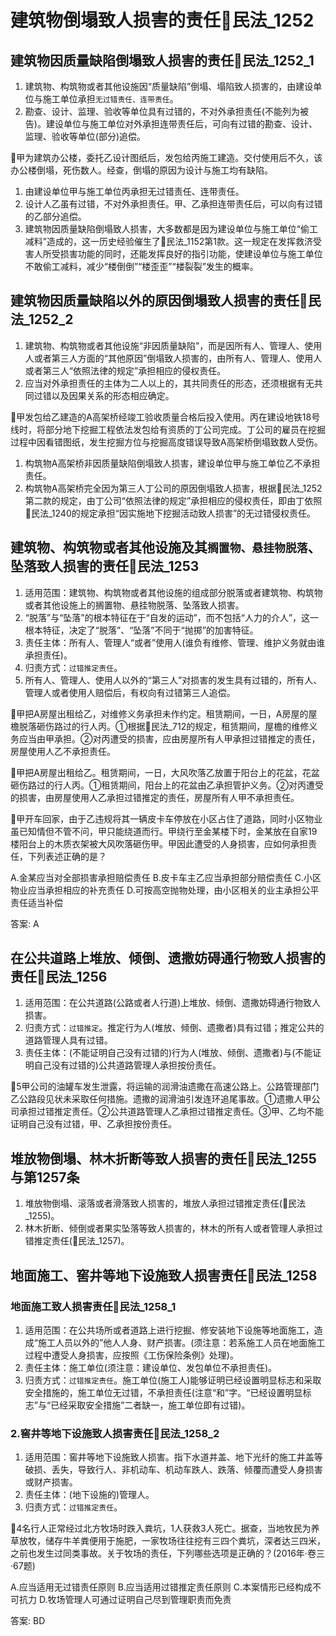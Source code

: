 # 建筑物倒塌致人损害的责任🚪民法_1252


## 建筑物因质量缺陷倒塌致人损害的责任🚪民法_1252_1
1. 建筑物、构筑物或者其他设施因“质量缺陷”倒塌、塌陷致人损害的，由建设单位与施工单位承担`无过错责任、连带责任`。
2. 勘查、设计、监理、验收等单位具有过错的，不对外承担责任(不能列为被告)。建设单位与施工单位对外承担连带责任后，可向有过错的勘查、设计、监理、验收等单位(部分)追偿。

🍐甲为建筑办公楼，委托乙设计图纸后，发包给丙施工建造。交付使用后不久，该办公楼倒塌，死伤数人。经查，倒塌的原因为设计与施工均有缺陷。
1. 由建设单位甲与施工单位丙承担无过错责任、连带责任。
2. 设计人乙虽有过错，不对外承担责任。甲、乙承担连带责任后，可以向有过错的乙部分追偿。
3. 建筑物因质量缺陷倒塌致人损害，大多数都是因为建设单位与施工单位“偷工减料”造成的，这一历史经验催生了🚪民法_1152第1款。这一规定在发挥救济受害人所受损害功能的同时，还能发挥良好的指引功能，使建设单位与施工单位不敢偷工减料，减少“楼倒倒”“楼歪歪”“楼裂裂”发生的概率。


## 建筑物因质量缺陷以外的原因倒塌致人损害的责任🚪民法_1252_2
1. 建筑物、构筑物或者其他设施“非因质量缺陷”，而是因所有人、管理人、使用人或者第三人方面的“其他原因”倒塌致人损害的，由所有人、管理人、使用人或者第三人“依照法律的规定”承担相应的侵权责任。
2. 应当对外承担责任的主体为二人以上的，其共同责任的形态，还须根据有无共同过错以及因果关系的形态相应确定。

🍐甲发包给乙建造的A高架桥经竣工验收质量合格后投入使用。丙在建设地铁18号线时，将部分地下挖掘工程依法发包给有资质的丁公司完成。丁公司的雇员在挖掘过程中因看错图纸，发生挖掘方位与挖掘高度错误导致A高架桥倒塌致数人受伤。
1. 构筑物A高架桥非因质量缺陷倒塌致人损害，建设单位甲与施工单位乙不承担责任。
2. 构筑物A高架桥完全因为第三人丁公司的原因倒塌致人损害，根据🚪民法_1252第二款的规定，由丁公司“依照法律的规定”承担相应的侵权责任，即由丁依照🚪民法_1240的规定承担“因实施地下挖掘活动致人损害”的无过错侵权责任。


## 建筑物、构筑物或者其他设施及其`搁置物、悬挂物脱落`、坠落致人损害的责任🚪民法_1253

1. 适用范围：建筑物、构筑物或者其他设施的组成部分脱落或者建筑物、构筑物或者其他设施上的搁置物、悬挂物脱落、坠落致人损害。
2. “脱落”与“坠落”的根本特征在于“自发的运动”，而不包括“人力的介人”，这一根本特征，决定了“脱落”、“坠落”不同于“抛掷”的加害特征。
3. 责任主体：所有人、管理人“或者”使用人(谁负有维修、管理、维护义务就由谁承担责任)。
4. 归责方式：`过错推定责任`。
5. 所有人、管理人、使用人以外的“第三人”对损害的发生具有过错的，所有人、管理人或者使用人赔偿后，有权向有过错第三人追偿。

🍐甲把A房屋出租给乙，对维修义务承担未作约定。租赁期间，一日，A房屋的屋檐脱落砸伤路过的行人丙。①根据🚪民法_712的规定，租赁期间，屋檐的维修义务应当由甲承担。②对丙遭受的损害，应由房屋所有人甲承担过错推定的责任，房屋使用人乙不承担责任。

🍐甲把A房屋出租给乙。租赁期间，一日，大风吹落乙放置于阳台上的花盆，花盆砸伤路过的行人丙。①租赁期间，阳台上的花盆由乙承担管护义务。②对丙遭受的损害，由房屋使用人乙承担过错推定的责任，房屋所有人甲不承担责任。

🍐甲开车回家，由于乙违规将其一辆皮卡车停放在小区占住了道路，同时小区物业虽已知情但不管不问，甲只能绕道而行。甲绕行至金某楼下时，金某放在自家19楼阳台上的木质衣架被大风吹落砸伤甲。甲因此遭受的人身损害，应如何承担责任，下列表述正确的是？

A.金某应当对全部损害承担赔偿责任
B.皮卡车主乙应当承担部分赔偿责任
C.小区物业应当承担相应的补充责任
D.可按高空抛物处理，由小区相关的业主承担公平责任适当补偿

答案: A


## 在公共道路上堆放、倾倒、遗撒妨碍通行物致人损害的责任🚪民法_1256

1. 适用范围：在公共道路(公路或者人行道)上堆放、倾倒、遗撒妨碍通行物致人损害。
2. 归责方式：`过错推定`。推定行为人(堆放、倾倒、遗撒者)具有过错；推定公共的道路管理人具有过错。
3. 责任主体：(不能证明自己没有过错的)行为人(堆放、倾倒、遗撒者)与(不能证明自己没有过错的)公共道路管理人承担按份责任。

🍐5甲公司的油罐车发生泄露，将运输的润滑油遗撒在高速公路上。公路管理部门乙公路段见状未采取任何措施。遗撒的润滑油引发连环追尾事故。①遗撒人甲公司承担过错推定责任。②公共道路管理人乙承担过错推定责任。③甲、乙均不能证明自己没有过错，甲、乙承担按份责任。



## 堆放物倒塌、林木折断等致人损害的责任🚪民法_1255与第1257条

1. 堆放物倒塌、滚落或者滑落致人损害的，堆放人承担过错推定责任(🚪民法_1255)。
2. 林木折断、倾倒或者果实坠落等致人损害的，林木的所有人或者管理人承担过错推定责任(🚪民法_1257)。

## 地面施工、窖井等地下设施致人损害责任🚪民法_1258

### 地面施工致人损害责任🚪民法_1258_1

1. 适用范围：在公共场所或者道路上进行挖掘、修安装地下设施等地面施工，造成“施工人员以外的”他人人身、财产损害。(须注意：若系施工人员在地面施工过程中遭受人身损害，应按照《工伤保险条例》处理)。
2. 责任主体：施工单位(须注意：建设单位、发包单位不承担责任)。
3. 归责方式：`过错推定责任`。施工单位(施工人)能够证明已经设置明显标志和采取安全措施的，施工单位无过错，不承担责任(注意“和”字。“已经设置明显标志”与“已经采取安全措施”二者缺一，施工单位即有过错)。





### 2.窖井等地下设施致人损害责任🚪民法_1258_2
1. 适用范围：窖井等地下设施致人损害。指下水道井盖、地下光纤的施工井盖等破损、丢失，导致行人、非机动车、机动车跌人、跌落、倾覆而遭受人身损害或财产损害。
2. 责任主体：(地下设施的)管理人。
3. 归责方式：`过错推定责任`。


🍐4名行人正常经过北方牧场时跌入粪坑，1人获救3人死亡。据查，当地牧民为养草放牧，储存牛羊粪便用于施肥，一家牧场往往挖有三四个粪坑，深者达三四米，之前也发生过同类事故。关于牧场的责任，下列哪些选项是正确的？(2016年·卷三·67题)

A.应当适用无过错责任原则
B.应当适用过错推定责任原则
C.本案情形已经构成不可抗力
D.牧场管理人可通过证明自己尽到管理职责而免责

答案: BD










































